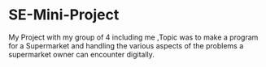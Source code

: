 # SE-Mini-Project
My Project with my group of 4 including me ,Topic was to make a program for a Supermarket and handling the various aspects of the problems a supermarket owner can encounter digitally.
